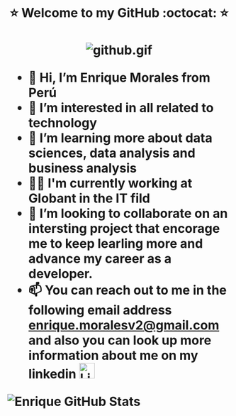 <h1 align="center">⭐️ Welcome to my GitHub :octocat: ⭐️ <h1/>
<p align="center">
<img src="https://media.giphy.com/media/qgQUggAC3Pfv687qPC/giphy.gif" alt="github.gif" border="0">
<p/> 

- 👋 Hi, I’m Enrique Morales from Perú
- 👀 I’m interested in all related to technology
- 🌱 I’m learning more about data sciences, data analysis and business analysis
- 🐱‍🏍 I'm currently working at Globant in the IT fild
- 💞️ I’m looking to collaborate on an intersting project that encorage me to keep learling more and advance my career as a developer.
- 📫 You can reach out to me in the following email address **enrique.moralesv2@gmail.com** and also you can look up more information about me on my linkedin 
    <a href="www.linkedin.com/in/josé-enrique-morales-vite"><img src="https://cdn.jsdelivr.net/npm/simple-icons@v3/icons/linkedin.svg" alt="LinkedIn" width='35'></a>   
 


<!---
enriquemoralesvite/enriquemoralesvite is a ✨ special ✨ repository because its `README.md` (this file) appears on your GitHub profile.
You can click the Preview link to take a look at your changes.
--->


<img src="https://github-readme-stats.vercel.app/api?username=enriquemoralesvite&show_icons=true&hide_border=true&count_private=true&theme=shades-of-red&icon_color=fad000" alt="Enrique GitHub Stats">
